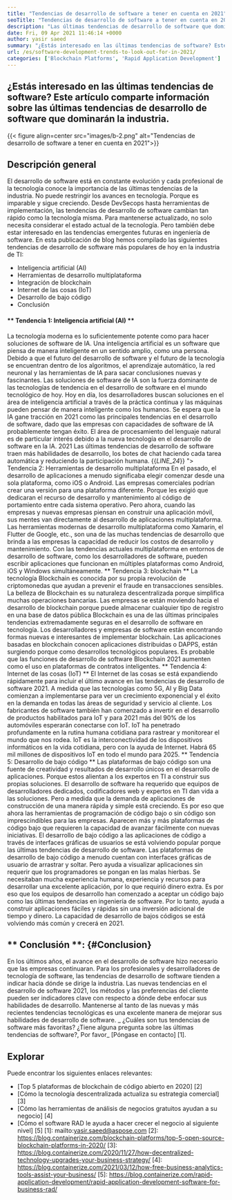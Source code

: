```yaml
---
title: "Tendencias de desarrollo de software a tener en cuenta en 2021" 
seoTitle: "Tendencias de desarrollo de software a tener en cuenta en 2021" 
description: "Las últimas tendencias de desarrollo de software que dominarán el sector tecnológico incluyen blockchain, inteligencia artificial, sin código y tendencias más novedosas." 
date: Fri, 09 Apr 2021 11:46:14 +0000
author: yasir saeed
summary: "¿Estás interesado en las últimas tendencias de software? Este artículo comparte información sobre las últimas tendencias de desarrollo de software que dominarán la industria." 
url: /es/software-development-trends-to-look-out-for-in-2021/
categories: ['Blockchain Platforms', 'Rapid Application Development']
---
```


## ¿Estás interesado en las últimas tendencias de software? Este artículo comparte información sobre las últimas tendencias de desarrollo de software que dominarán la industria.

{{< figure align=center src="images/b-2.png" alt="Tendencias de desarrollo de software a tener en cuenta en 2021">}}


## **Descripción general**
El desarrollo de software está en constante evolución y cada profesional de la tecnología conoce la importancia de las últimas tendencias de la industria. No puede restringir los avances en tecnología. Porque es imparable y sigue creciendo. Desde DevSecops hasta herramientas de implementación, las tendencias de desarrollo de software cambian tan rápido como la tecnología misma.
Para mantenerse actualizado, no solo necesita considerar el estado actual de la tecnología. Pero también debe estar interesado en las tendencias emergentes futuras en ingeniería de software. En esta publicación de blog hemos compilado las siguientes tendencias de desarrollo de software más populares de hoy en la industria de TI:
  * Inteligencia artificial (AI)
  * Herramientas de desarrollo multiplataforma
  * Integración de blockchain
  * Internet de las cosas (IoT)
  * Desarrollo de bajo código
  * Conclusión

#### ** Tendencia 1: Inteligencia artificial (AI) **
La tecnología moderna es lo suficientemente potente como para hacer soluciones de software de IA. Una inteligencia artificial es un software que piensa de manera inteligente en un sentido amplio, como una persona. Debido a que el futuro del desarrollo de software y el futuro de la tecnología se encuentran dentro de los algoritmos, el aprendizaje automático, la red neuronal y las herramientas de IA para sacar conclusiones nuevas y fascinantes. Las soluciones de software de IA son la fuerza dominante de las tecnologías de tendencia en el desarrollo de software en el mundo tecnológico de hoy.
Hoy en día, los desarrolladores buscan soluciones en el área de inteligencia artificial a través de la práctica continua y las máquinas pueden pensar de manera inteligente como los humanos. Se espera que la IA gane tracción en 2021 como las principales tendencias en el desarrollo de software, dado que las empresas con capacidades de software de IA probablemente tengan éxito. El área de procesamiento del lenguaje natural es de particular interés debido a la nueva tecnología en el desarrollo de software en la IA. 2021 Las últimas tendencias de desarrollo de software traen más habilidades de desarrollo, los botes de chat haciendo cada tarea automática y reduciendo la participación humana.
{{_LINE_24_}}
"> Tendencia 2: Herramientas de desarrollo multiplataforma
En el pasado, el desarrollo de aplicaciones a menudo significaba elegir comenzar desde una sola plataforma, como iOS o Android. Las empresas comerciales podrían crear una versión para una plataforma diferente. Porque les exigió que dedicaran el recurso de desarrollo y mantenimiento al código de portamiento entre cada sistema operativo. Pero ahora, cuando las empresas y nuevas empresas piensan en construir una aplicación móvil, sus mentes van directamente al desarrollo de aplicaciones multiplataforma.
Las herramientas modernas de desarrollo multiplataforma como Xamarin, el Flutter de Google, etc., son una de las muchas tendencias de desarrollo que brinda a las empresas la capacidad de reducir los costos de desarrollo y mantenimiento. Con las tendencias actuales multiplataforma en entornos de desarrollo de software, como los desarrolladores de software, pueden escribir aplicaciones que funcionan en múltiples plataformas como Android, iOS y Windows simultáneamente.
** Tendencia 3: blockchain **
La tecnología Blockchain es conocida por su propia revolución de criptomonedas que ayudan a prevenir el fraude en transacciones sensibles. La belleza de Blockchain es su naturaleza descentralizada porque simplifica muchas operaciones bancarias. Las empresas se están moviendo hacia el desarrollo de blockchain porque puede almacenar cualquier tipo de registro en una base de datos pública
Blockchain es una de las últimas principales tendencias extremadamente seguras en el desarrollo de software en tecnología. Los desarrolladores y empresas de software están encontrando formas nuevas e interesantes de implementar blockchain. Las aplicaciones basadas en blockchain conocen aplicaciones distribuidas o DAPPS, están surgiendo porque como desarrollos tecnológicos populares. Es probable que las funciones de desarrollo de software Blockchain 2021 aumenten como el uso en plataformas de contratos inteligentes.
** Tendencia 4: Internet de las cosas (IoT) **
El Internet de las cosas se está expandiendo rápidamente para incluir el último avance en las tendencias de desarrollo de software 2021. A medida que las tecnologías como 5G, AI y Big Data comienzan a implementarse para ver un crecimiento exponencial y el éxito en la demanda en todas las áreas de seguridad y servicio al cliente. Los fabricantes de software también han comenzado a invertir en el desarrollo de productos habilitados para IoT y para 2021 más del 90% de los automóviles esperarán conectarse con IoT.
IoT ha penetrado profundamente en la rutina humana cotidiana para rastrear y monitorear el mundo que nos rodea. IoT es la interconectividad de los dispositivos informáticos en la vida cotidiana, pero con la ayuda de Internet. Habrá 65 mil millones de dispositivos IoT en todo el mundo para 2025.
** Tendencia 5: Desarrollo de bajo código **
Las plataformas de bajo código son una fuente de creatividad y resultados de desarrollo únicos en el desarrollo de aplicaciones. Porque estos alientan a los expertos en TI a construir sus propias soluciones. El desarrollo de software ha requerido que equipos de desarrolladores dedicados, codificadores web y expertos en TI dan vida a las soluciones. Pero a medida que la demanda de aplicaciones de construcción de una manera rápida y simple está creciendo. Es por eso que ahora las herramientas de programación de código bajo o sin código son imprescindibles para las empresas. Aparecen más y más plataformas de código bajo que requieren la capacidad de avanzar fácilmente con nuevas iniciativas.
El desarrollo de bajo código a las aplicaciones de código a través de interfaces gráficas de usuarios se está volviendo popular porque las últimas tendencias de desarrollo de software. Las plataformas de desarrollo de bajo código a menudo cuentan con interfaces gráficas de usuario de arrastrar y soltar. Pero ayuda a visualizar aplicaciones sin requerir que los programadores se pongan en las malas hierbas. Se necesitaban mucha experiencia humana, experiencia y recursos para desarrollar una excelente aplicación, por lo que requirió dinero extra. Es por eso que los equipos de desarrollo han comenzado a aceptar un código bajo como las últimas tendencias en ingeniería de software. Por lo tanto, ayuda a construir aplicaciones fáciles y rápidas sin una inversión adicional de tiempo y dinero. La capacidad de desarrollo de bajos códigos se está volviendo más común y crecerá en 2021.

## ** Conclusión **: {#Conclusion}
En los últimos años, el avance en el desarrollo de software hizo necesario que las empresas continuaran. Para los profesionales y desarrolladores de tecnología de software, las tendencias de desarrollo de software tienden a indicar hacia dónde se dirige la industria. Las nuevas tendencias en el desarrollo de software 2021, los métodos y las preferencias del cliente pueden ser indicadores clave con respecto a dónde debe enfocar sus habilidades de desarrollo. Mantenerse al tanto de las nuevas y más recientes tendencias tecnológicas es una excelente manera de mejorar sus habilidades de desarrollo de software.
_ ¿Cuáles son tus tendencias de software más favoritas? ¿Tiene alguna pregunta sobre las últimas tendencias de software?, Por favor_ [Póngase en contacto] [1].

## Explorar
Puede encontrar los siguientes enlaces relevantes:
  * [Top 5 plataformas de blockchain de código abierto en 2020] [2]
  * [Cómo la tecnología descentralizada actualiza su estrategia comercial] [3]
  * [Cómo las herramientas de análisis de negocios gratuitos ayudan a su negocio] [4]
  * [Cómo el software RAD le ayuda a hacer crecer el negocio al siguiente nivel] [5]
[1]: mailto:yasir.saeed@aspose.com
[2]: https://blog.containerize.com/blockchain-platforms/top-5-open-source-blockchain-platforms-in-2020/
[3]: https://blog.containerize.com/2020/11/27/how-decentralized-technology-upgrades-your-business-strategy/
[4]: https://blog.containerize.com/2021/03/12/how-free-business-analytics-tools-assist-your-business/
[5]: https://blog.containerize.com/rapid-application-development/rapid-application-development-software-for-business-rad/
